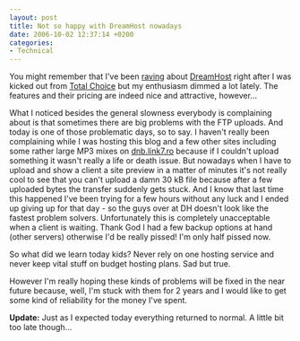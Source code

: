 ```yaml
---
layout: post
title: Not so happy with DreamHost nowadays
date: 2006-10-02 12:37:14 +0200
categories:
- Technical
---
```

You might remember that I've been <a href="http://www.rusiczki.net/blog/archives/2006/04/16/im_so_back">raving</a> about <a href="http://www.dreamhost.com">DreamHost</a> right after I was kicked out from <a href="http://www.totalchoicehosting.com/">Total Choice</a> but my enthusiasm dimmed a lot lately. The features and their pricing are indeed nice and attractive, however...

What I noticed besides the general slowness everybody is complaining about is that sometimes there are big problems with the FTP uploads. And today is one of those problematic days, so to say. I haven't really been complaining while I was hosting this blog and a few other sites including some rather large MP3 mixes on <a href="http://dnb.link7.ro">dnb.link7.ro</a> because if I couldn't upload something it wasn't really a life or death issue. But nowadays when I have to upload and show a client a site preview in a matter of minutes it's not really cool to see that you can't upload a damn 30 kB file because after a few uploaded bytes the transfer suddenly gets stuck. And I know that last time this happened I've been trying for a few hours without any luck and I ended up giving up for that day - so the guys over at DH doesn't look like the fastest problem solvers. Unfortunately this is completely unacceptable when a client is waiting. Thank God I had a few backup options at hand (other servers) otherwise I'd be really pissed! I'm only half pissed now.

So what did we learn today kids? Never rely on one hosting service and never keep vital stuff on budget hosting plans. Sad but true.

However I'm really hoping these kinds of problems will be fixed in the near future because, well, I'm stuck with them for 2 years and I would like to get some kind of reliability for the money I've spent.

<strong>Update:</strong> Just as I expected today everything returned to normal. A little bit too late though...
